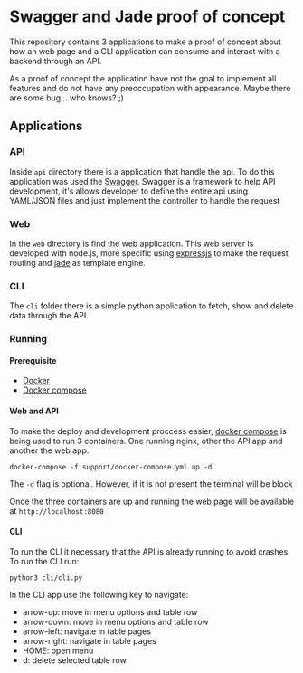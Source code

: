 Swagger and Jade proof of concept
================================

This repository contains 3 applications to make a proof of concept about how
an web page and a CLI application can consume and interact with a backend
through an API.

As a proof of concept the application have not the goal to implement all features
and do not have any preoccupation with appearance. Maybe there are
some bug... who knows? ;)

Applications
-----------

### API

Inside `api` directory there is a application that handle the api. To do this
application was used the [Swagger](http://swagger.io/). Swagger is a framework
to help API development, it's allows developer to define the entire api using
YAML/JSON files and just implement the controller to handle the request

### Web

In the `web` directory is find the web application. This web server is developed
with node.js, more specific using [expressjs](http://expressjs.com/) to make the
request routing and [jade](http://jade-lang.com/) as template engine.

### CLI

The `cli` folder there is a simple python application to fetch, show and delete
data through the API.


### Running
#### Prerequisite

* [Docker](https://docs.docker.com/)
* [Docker compose](https://docs.docker.com/compose/)

#### Web and API

To make the deploy and development proccess easier,
[docker compose](https://docs.docker.com/compose/) is being used to run 3
containers. One running nginx, other the API app and another the web app.

`docker-compose -f support/docker-compose.yml up -d`

The `-d` flag is optional. However, if it is not present the terminal
will be block

Once the three containers are up and running the web page will be available
at `http://localhost:8080`

#### CLI

To run the CLI it necessary that the API is already running to avoid crashes.
To run the CLI run:

`python3 cli/cli.py`

In the CLI app use the following key to navigate:

* arrow-up: move in menu options and table row
* arrow-down: move in menu options and table row
* arrow-left: navigate in table pages
* arrow-right: navigate in table pages
* HOME: open menu
* d: delete selected table row
